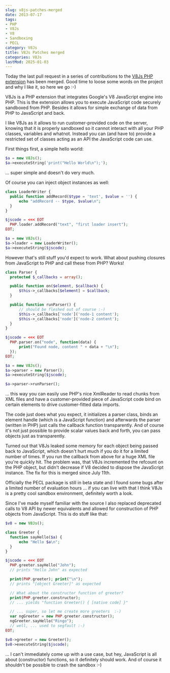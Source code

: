 ```yaml
---
slug: v8js-patches-merged
date: 2013-07-17
tags:
- PHP
- V8Js
- V8
- Sandboxing
- PECL
category: V8Js
title: V8Js Patches merged
categories: V8Js
lastMod: 2025-01-03
---
```

Today the last pull request in a series of contributions to the [V8Js PHP extension](https://github.com/preillyme/v8js) has been merged. Good time to loose some words on the project and why I like it, so here we go :-)

V8Js is a PHP extension that integrates Google's V8 JavaScript engine into PHP. This is the extension allows you to execute JavaScript code securely sandboxed from PHP. Besides it allows for simple exchange of data from PHP to JavaScript and back.

I like V8Js as it allows to run customer-provided code on the server, knowing that it is properly sandboxed so it cannot interact with all your PHP classes, variables and whatnot. Instead you can (and have to) provide a restricted set of classes acting as an API the JavaScript code can use.

First things first, a simple hello world:

```php
$a = new V8Js();
$a->executeString('print("Hello World\n");');
```

... super simple and doesn't do very much.

Of course you can inject object instances as well:
```php
class LoaderWriter {
  public function addRecord($type = 'text', $value = '') {
      echo "addRecord -- $type, $value\n";
  }
}

$jscode = <<< EOT
  PHP.loader.addRecord("text", "first loader insert");
EOT;

$a = new V8Js();
$a->loader = new LoaderWriter();
$a->executeString($jscode);
```

However that's still stuff you'd expect to work. What about pushing closures from JavaScript to PHP and call these from PHP? Works!

```php
class Parser {
  protected $_callbacks = array();

  public function on($element, $callback) {
      $this->_callbacks[$element] = $callback;
  }

  public function runParser() {
      // should be fleshed out of course :-)
      $this->_callbacks['node']('node-1 content');
      $this->_callbacks['node']('node-2 content');
  }
}

$jscode = <<< EOT
  PHP.parser.on("node", function(data) {
      print("Found node, content " + data + "\n");
  });
EOT;

$a = new V8Js();
$a->parser = new Parser();
$a->executeString($jscode);

$a->parser->runParser();
```

... this way you can easily use PHP's nice XmlReader to read chunks from XML files and have a customer-provided piece of JavaScript code bind on certain elements to drive customer-fitted data imports.

The code just does what you expect, it initializes a parser class, binds an element handle (which is a JavaScript function) and afterwards the parser (written in PHP) just calls the callback function transparently. And of course it's not just possible to provide scalar values back and forth, you can pass objects just as transparently.

Turned out that V8Js leaked some memory for each object being passed back to JavaScript, which doesn't hurt much if you do it for a limited number of times. If you run the callback from above for a huge XML file you're quickly hit. The problem was, that V8Js incremented the refcount on the PHP object, but didn't decrease if V8 decided to dispose the JavaScript instance. The fix for this is merged since July 11th.

Officially the PECL package is still in beta state and I found some bugs after a limited number of evaluation hours ... if you can live with that I think V8Js is a pretty cool sandbox environment, definitely worth a look.

Since I've made myself familiar with the source I also replaced deprecated calls to V8 API by newer equivalents and allowed for construction of PHP objects from JavaScript. This is do stuff like that:

```php
$v8 = new V8Js();

class Greeter {
  function sayHello($a) {
      echo "Hello $a\n";
  }   
}

$jscode = <<< EOT
  PHP.greeter.sayHello("John");
  // prints "Hello John" as expected

  print(PHP.greeter); print("\n");
  // prints "[object Greeter]" as expected

  // What about the constructor function of greeter?
  print(PHP.greeter.constructor);
  // ... yields "function Greeter() { [native code] }"

  // ... super, so let me create more greeters  :-)
  var ngGreeter = new PHP.greeter.constructor();
  ngGreeter.sayHello("Ringo");
  // well, ... used to segfault :-)
EOT;

$v8->greeter = new Greeter();
$v8->executeString($jscode);
```

... I can't immediately come up with a use case, but hey, JavaScript is all about (constructor) functions, so it definitely should work. And of course it shouldn't be possible to crash the sandbox :-)
